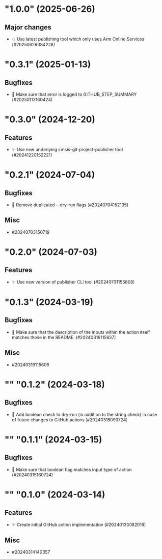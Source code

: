 <!--
Copyright (C) 2020-2025 Arm Limited or its affiliates and Contributors. All rights reserved.
SPDX-License-Identifier: Apache-2.0
-->
"1.0.0" (2025-06-26)
====================

Major changes
-------------

- :boom: Use latest publishing tool which only uses Arm Online Services (#20250626084228)


<!--
Copyright (C) 2020-2025 Arm Limited or its affiliates and Contributors. All rights reserved.
SPDX-License-Identifier: Apache-2.0
-->
"0.3.1" (2025-01-13)
====================

Bugfixes
--------

- :bug: Make sure that error is logged to GITHUB_STEP_SUMMARY (#20250113160424)


<!--
Copyright (C) 2020-2024 Arm Limited or its affiliates and Contributors. All rights reserved.
SPDX-License-Identifier: Apache-2.0
-->
"0.3.0" (2024-12-20)
====================

Features
--------

- ✨ Use new underlying cmsis-git-project-publisher tool (#20241220152221)


<!--
Copyright (C) 2020-2024 Arm Limited or its affiliates and Contributors. All rights reserved.
SPDX-License-Identifier: Apache-2.0
-->
"0.2.1" (2024-07-04)
====================

Bugfixes
--------

- :bug: Remove duplicated --dry-run flags (#20240704152135)


Misc
----

- #20240703150719


<!--
Copyright (C) 2020-2024 Arm Limited or its affiliates and Contributors. All rights reserved.
SPDX-License-Identifier: Apache-2.0
-->
"0.2.0" (2024-07-03)
====================

Features
--------

- :sparkles: Use new version of publisher CLI tool (#20240701155808)


<!--
Copyright (C) 2020-2024 Arm Limited or its affiliates and Contributors. All rights reserved.
SPDX-License-Identifier: Apache-2.0
-->
"0.1.3" (2024-03-19)
====================

Bugfixes
--------

- :bug: Make sure that the description of the inputs within the action itself matches those in the README. (#20240319115637)


Misc
----

- #20240319115609


<!--
Copyright (C) 2020-2024 Arm Limited or its affiliates and Contributors. All rights reserved.
SPDX-License-Identifier: Apache-2.0
-->
"" "0.1.2" (2024-03-18)
=======================

Bugfixes
--------

- 🐛 Add boolean check to dry-run (in addition to the string check) in case of future changes to GitHub actions (#20240318090724)


<!--
Copyright (C) 2020-2024 Arm Limited or its affiliates and Contributors. All rights reserved.
SPDX-License-Identifier: Apache-2.0
-->
"" "0.1.1" (2024-03-15)
=======================

Bugfixes
--------

- :bug: Make sure that boolean flag matches input type of action (#20240315160724)


<!--
Copyright (C) 2020-2024 Arm Limited or its affiliates and Contributors. All rights reserved.
SPDX-License-Identifier: Apache-2.0
-->
"" "0.1.0" (2024-03-14)
=======================

Features
--------

- :sparkles: Create initial GitHub action implementation (#20240130082016)


Misc
----

- #20240314140357
